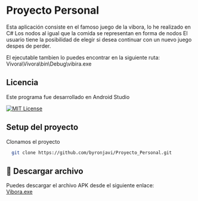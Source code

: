 # Proyecto Personal

Esta aplicación consiste en el famoso juego de la vibora, lo he realizado en C#
Los nodos al igual que la comida se representan en forma de nodos
El usuario tiene la posibilidad de elegir si desea continuar con un nuevo juego despes de perder.

El ejecutable tambien lo puedes encontrar en la siguiente ruta: Vivora\Vivora\bin\Debug\vibira.exe


## Licencia

Este programa fue desarrollado en Android Studio

[![MIT License](https://img.shields.io/badge/License-MIT-green.svg)](https://choosealicense.com/licenses/mit/)




## Setup del proyecto

Clonamos el proyecto

```bash
  git clone https://github.com/byronjavi/Proyecto_Personal.git
```


## 📲 Descargar archivo 

Puedes descargar el archivo APK desde el siguiente enlace:  
[Vibora.exe](https://drive.google.com/file/d/1xMPqe5V5xydrqMaoWTAJGrHJ1Zc-p7v7/view?usp=sharing)
```

